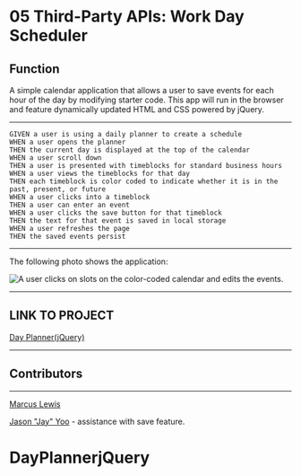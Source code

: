 # 05 Third-Party APIs: Work Day Scheduler

## Function

A simple calendar application that allows a user to save events for each hour of the day by modifying starter code. This app will run in the browser and feature dynamically updated HTML and CSS powered by jQuery.
- - -
```
GIVEN a user is using a daily planner to create a schedule
WHEN a user opens the planner
THEN the current day is displayed at the top of the calendar
WHEN a user scroll down
THEN a user is presented with timeblocks for standard business hours
WHEN a user views the timeblocks for that day
THEN each timeblock is color coded to indicate whether it is in the past, present, or future
WHEN a user clicks into a timeblock
THEN a user can enter an event
WHEN a user clicks the save button for that timeblock
THEN the text for that event is saved in local storage
WHEN a user refreshes the page
THEN the saved events persist
```
- - -

The following photo shows the application:

![A user clicks on slots on the color-coded calendar and edits the events.](https://i.imgur.com/MhOmX5g.png)

- - -
## LINK TO PROJECT

[Day Planner(jQuery)](https://lewisemarcus.github.io/DayPlannerjQuery//)
- - -
## Contributors
- - -
[Marcus Lewis](https://github.com/lewisemarcus)

[Jason "Jay" Yoo](https://github.com/jasonjayoo) - assistance with save feature.
# DayPlannerjQuery
